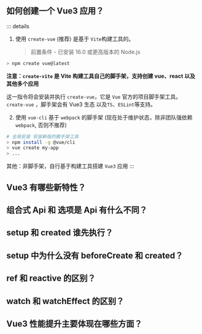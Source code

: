 ## 如何创建一个 Vue3 应用？

::: details

1. 使用 `create-vue` (推荐) 是基于 `Vite`构建工具的。
   > 前置条件 - 已安装 16.0 或更高版本的 Node.js

```bash
> npm create vue@latest
```

**注意：`create-vite` 是 Vite 构建工具自己的脚手架，支持创建 vue、react 以及其他多个应用**

这一指令将会安装并执行 `create-vue`，它是 `Vue` 官方的项目脚手架工具。`create-vue` ，脚手架会有 Vue3 生态 以及`TS`、`ESLint`等支持。

2. 使用 `vue-cli` 基于 `webpack` 的脚手架 (现在处于维护状态，除非团队强依赖`webpack`, 否则不推荐)

```bash
# 全局安装 安装新版的脚手架工具
> npm install -g @vue/cli
> vue create my-app
> ...
```

其他：非脚手架，自行基于构建工具搭建 `Vue3` 应用
:::

## Vue3 有哪些新特性？

## 组合式 Api 和 选项是 Api 有什么不同？

## setup 和 created 谁先执行？

## setup 中为什么没有 beforeCreate 和 created？

## ref 和 reactive 的区别？

## watch 和 watchEffect 的区别？

## Vue3 性能提升主要体现在哪些方面？

<style>
  /* 这里是 details 块的样式重写  不要切换黑暗模式 */
  .custom-block.details {
    background-color: #fff !important;
  }
  .custom-block.details summary {
    color: #3451b2 !important;
  }
</style>
